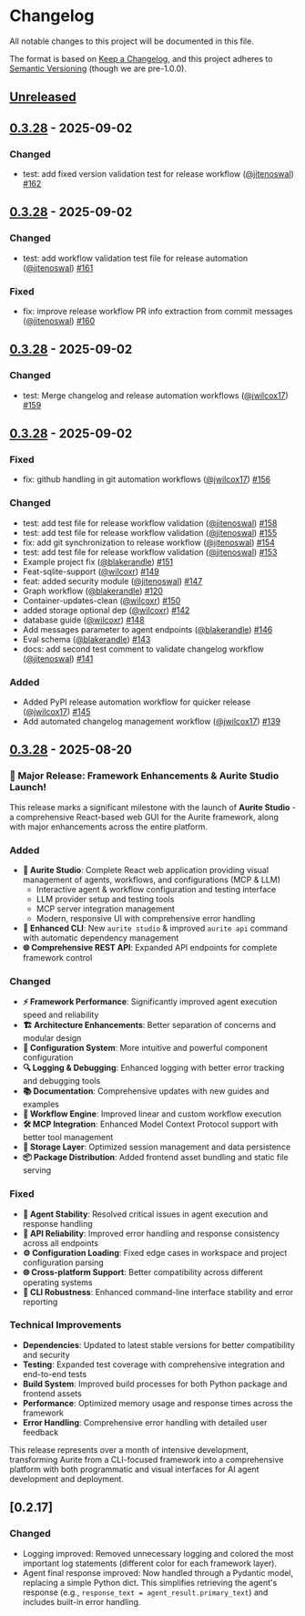 # Changelog

All notable changes to this project will be documented in this file.

The format is based on [Keep a Changelog](https://keepachangelog.com/en/1.0.0/),
and this project adheres to [Semantic Versioning](https://semver.org/spec/v2.0.0.html) (though we are pre-1.0.0).

## [Unreleased]


## [0.3.28] - 2025-09-02
### Changed
- test: add fixed version validation test for release workflow ([@jitenoswal](https://github.com/jitenoswal)) [#162](https://github.com/Aurite-ai/aurite-agents/pull/162)

## [0.3.28] - 2025-09-02
### Changed
- test: add workflow validation test file for release automation ([@jitenoswal](https://github.com/jitenoswal)) [#161](https://github.com/Aurite-ai/aurite-agents/pull/161)
### Fixed
- fix: improve release workflow PR info extraction from commit messages ([@jitenoswal](https://github.com/jitenoswal)) [#160](https://github.com/Aurite-ai/aurite-agents/pull/160)

## [0.3.28] - 2025-09-02
### Changed
- test: Merge changelog and release automation workflows ([@jwilcox17](https://github.com/jwilcox17)) [#159](https://github.com/Aurite-ai/aurite-agents/pull/159)

## [0.3.28] - 2025-09-02
### Fixed
- fix: github handling in git automation workflows ([@jwilcox17](https://github.com/jwilcox17)) [#156](https://github.com/Aurite-ai/aurite-agents/pull/156)
### Changed
- test: add test file for release workflow validation ([@jitenoswal](https://github.com/jitenoswal)) [#158](https://github.com/Aurite-ai/aurite-agents/pull/158)
- test: add test file for release workflow validation ([@jitenoswal](https://github.com/jitenoswal)) [#155](https://github.com/Aurite-ai/aurite-agents/pull/155)
- fix: add git synchronization to release workflow ([@jitenoswal](https://github.com/jitenoswal)) [#154](https://github.com/Aurite-ai/aurite-agents/pull/154)
- test: add test file for release workflow validation ([@jitenoswal](https://github.com/jitenoswal)) [#153](https://github.com/Aurite-ai/aurite-agents/pull/153)
- Example project fix ([@blakerandle](https://github.com/blakerandle)) [#151](https://github.com/Aurite-ai/aurite-agents/pull/151)
- Feat-sqlite-support ([@wilcoxr](https://github.com/wilcoxr)) [#149](https://github.com/Aurite-ai/aurite-agents/pull/149)
- feat: added security module ([@jitenoswal](https://github.com/jitenoswal)) [#147](https://github.com/Aurite-ai/aurite-agents/pull/147)
- Graph workflow ([@blakerandle](https://github.com/blakerandle)) [#120](https://github.com/Aurite-ai/aurite-agents/pull/120)
- Container-updates-clean ([@wilcoxr](https://github.com/wilcoxr)) [#150](https://github.com/Aurite-ai/aurite-agents/pull/150)
- added storage optional dep ([@wilcoxr](https://github.com/wilcoxr)) [#142](https://github.com/Aurite-ai/aurite-agents/pull/142)
- database guide ([@wilcoxr](https://github.com/wilcoxr)) [#148](https://github.com/Aurite-ai/aurite-agents/pull/148)
- Add messages parameter to agent endpoints ([@blakerandle](https://github.com/blakerandle)) [#146](https://github.com/Aurite-ai/aurite-agents/pull/146)
- Eval schema ([@blakerandle](https://github.com/blakerandle)) [#143](https://github.com/Aurite-ai/aurite-agents/pull/143)
- docs: add second test comment to validate changelog workflow ([@jitenoswal](https://github.com/jitenoswal)) [#141](https://github.com/Aurite-ai/aurite-agents/pull/141)
### Added
- Added PyPI release automation workflow for quicker release ([@jwilcox17](https://github.com/jwilcox17)) [#145](https://github.com/Aurite-ai/aurite-agents/pull/145)
- Add automated changelog management workflow ([@jwilcox17](https://github.com/jwilcox17)) [#139](https://github.com/Aurite-ai/aurite-agents/pull/139)

## [0.3.28] - 2025-08-20

### 🚀 Major Release: Framework Enhancements & Aurite Studio Launch!

This release marks a significant milestone with the launch of **Aurite Studio** - a comprehensive React-based web GUI for the Aurite framework, along with major enhancements across the entire platform.

### Added
- **🎨 Aurite Studio**: Complete React web application providing visual management of agents, workflows, and configurations (MCP & LLM)
  - Interactive agent & workflow configuration and testing interface
  - LLM provider setup and testing tools
  - MCP server integration management
  - Modern, responsive UI with comprehensive error handling
- **🔧 Enhanced CLI**: New `aurite studio` & improved `aurite api` command with automatic dependency management
- **🌐 Comprehensive REST API**: Expanded API endpoints for complete framework control

### Changed
- **⚡ Framework Performance**: Significantly improved agent execution speed and reliability
- **🏗️ Architecture Enhancements**: Better separation of concerns and modular design
- **📝 Configuration System**: More intuitive and powerful component configuration
- **🔍 Logging & Debugging**: Enhanced logging with better error tracking and debugging tools
- **📚 Documentation**: Comprehensive updates with new guides and examples
- **🔄 Workflow Engine**: Improved linear and custom workflow execution
- **🛠️ MCP Integration**: Enhanced Model Context Protocol support with better tool management
- **💾 Storage Layer**: Optimized session management and data persistence
- **📦 Package Distribution**: Added frontend asset bundling and static file serving

### Fixed
- **🐛 Agent Stability**: Resolved critical issues in agent execution and response handling
- **🔗 API Reliability**: Improved error handling and response consistency across all endpoints
- **⚙️ Configuration Loading**: Fixed edge cases in workspace and project configuration parsing
- **🌐 Cross-platform Support**: Better compatibility across different operating systems
- **🔧 CLI Robustness**: Enhanced command-line interface stability and error reporting

### Technical Improvements
- **Dependencies**: Updated to latest stable versions for better compatibility and security
- **Testing**: Expanded test coverage with comprehensive integration and end-to-end tests
- **Build System**: Improved build processes for both Python package and frontend assets
- **Performance**: Optimized memory usage and response times across the framework
- **Error Handling**: Comprehensive error handling with detailed user feedback

This release represents over a month of intensive development, transforming Aurite from a CLI-focused framework into a comprehensive platform with both programmatic and visual interfaces for AI agent development and deployment.

## [0.2.17]

### Changed
- Logging improved: Removed unnecessary logging and colored the most important log statements (different color for each framework layer).
- Agent final response improved: Now handled through a Pydantic model, replacing a simple Python dict. This simplifies retrieving the agent's response (e.g., `response_text = agent_result.primary_text`) and includes built-in error handling.

[Unreleased]: https://github.com/Aurite-ai/aurite-agents/compare/v0.3.28...HEAD
[0.3.28]: https://github.com/aurite-agents/aurite-agents/compare/v0.2.17...v0.3.28
